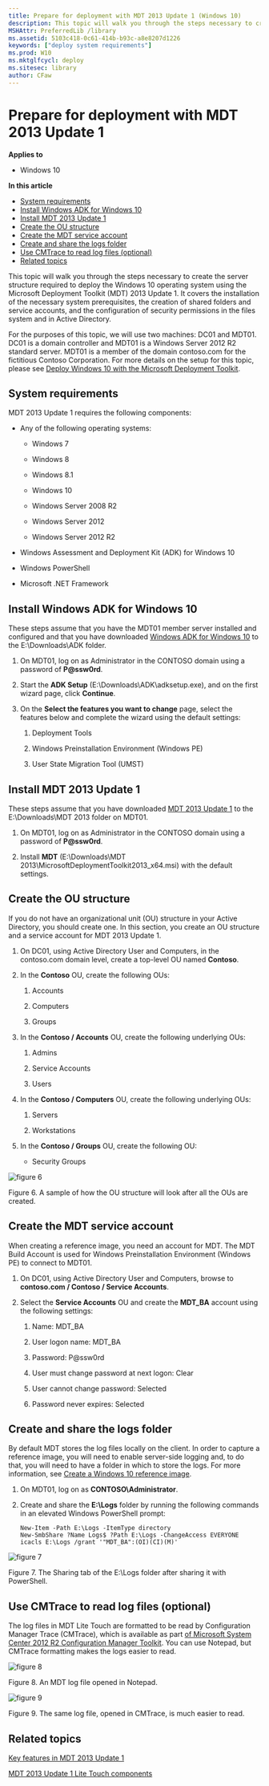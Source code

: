```yaml
---
title: Prepare for deployment with MDT 2013 Update 1 (Windows 10)
description: This topic will walk you through the steps necessary to create the server structure required to deploy the Windows 10 operating system using the Microsoft Deployment Toolkit (MDT) 2013 Update 1.
MSHAttr: PreferredLib /library
ms.assetid: 5103c418-0c61-414b-b93c-a8e8207d1226
keywords: ["deploy system requirements"]
ms.prod: W10
ms.mktglfcycl: deploy
ms.sitesec: library
author: CFaw
---
```


# Prepare for deployment with MDT 2013 Update 1


**Applies to**

-   Windows 10

**In this article**

-   [System requirements](#sec01)
-   [Install Windows ADK for Windows 10](#sec02)
-   [Install MDT 2013 Update 1](#sec03)
-   [Create the OU structure](#sec04)
-   [Create the MDT service account](#sec05)
-   [Create and share the logs folder](#sec06)
-   [Use CMTrace to read log files (optional)](#sec07)
-   [Related topics](#related-topics)

This topic will walk you through the steps necessary to create the server structure required to deploy the Windows 10 operating system using the Microsoft Deployment Toolkit (MDT) 2013 Update 1. It covers the installation of the necessary system prerequisites, the creation of shared folders and service accounts, and the configuration of security permissions in the files system and in Active Directory.

For the purposes of this topic, we will use two machines: DC01 and MDT01. DC01 is a domain controller and MDT01 is a Windows Server 2012 R2 standard server. MDT01 is a member of the domain contoso.com for the fictitious Contoso Corporation. For more details on the setup for this topic, please see [Deploy Windows 10 with the Microsoft Deployment Toolkit](deploy-windows-81-with-the-microsoft-deployment-toolkit.md#proof).

## <a href="" id="sec01"></a>System requirements


MDT 2013 Update 1 requires the following components:

-   Any of the following operating systems:

    -   Windows 7

    -   Windows 8

    -   Windows 8.1

    -   Windows 10

    -   Windows Server 2008 R2

    -   Windows Server 2012

    -   Windows Server 2012 R2

-   Windows Assessment and Deployment Kit (ADK) for Windows 10

-   Windows PowerShell

-   Microsoft .NET Framework

## <a href="" id="sec02"></a>Install Windows ADK for Windows 10


These steps assume that you have the MDT01 member server installed and configured and that you have downloaded [Windows ADK for Windows 10](http://go.microsoft.com/fwlink/p/?LinkId=526803) to the E:\\Downloads\\ADK folder.

1.  On MDT01, log on as Administrator in the CONTOSO domain using a password of **P@ssw0rd**.

2.  Start the **ADK Setup** (E:\\Downloads\\ADK\\adksetup.exe), and on the first wizard page, click **Continue**.

3.  On the **Select the features you want to change** page, select the features below and complete the wizard using the default settings:

    1.  Deployment Tools

    2.  Windows Preinstallation Environment (Windows PE)

    3.  User State Migration Tool (UMST)

## <a href="" id="sec03"></a>Install MDT 2013 Update 1


These steps assume that you have downloaded [MDT 2013 Update 1](http://go.microsoft.com/fwlink/p/?LinkId=618117 ) to the E:\\Downloads\\MDT 2013 folder on MDT01.

1.  On MDT01, log on as Administrator in the CONTOSO domain using a password of **P@ssw0rd**.

2.  Install **MDT** (E:\\Downloads\\MDT 2013\\MicrosoftDeploymentToolkit2013\_x64.msi) with the default settings.

## <a href="" id="sec04"></a>Create the OU structure


If you do not have an organizational unit (OU) structure in your Active Directory, you should create one. In this section, you create an OU structure and a service account for MDT 2013 Update 1.

1.  On DC01, using Active Directory User and Computers, in the contoso.com domain level, create a top-level OU named **Contoso**.

2.  In the **Contoso** OU, create the following OUs:

    1.  Accounts

    2.  Computers

    3.  Groups

3.  In the **Contoso / Accounts** OU, create the following underlying OUs:

    1.  Admins

    2.  Service Accounts

    3.  Users

4.  In the **Contoso / Computers** OU, create the following underlying OUs:

    1.  Servers

    2.  Workstations

5.  In the **Contoso / Groups** OU, create the following OU:

    -   Security Groups

![figure 6](images/mdt-05-fig07.png)

Figure 6. A sample of how the OU structure will look after all the OUs are created.

## <a href="" id="sec05"></a>Create the MDT service account


When creating a reference image, you need an account for MDT. The MDT Build Account is used for Windows Preinstallation Environment (Windows PE) to connect to MDT01.

1.  On DC01, using Active Directory User and Computers, browse to **contoso.com / Contoso / Service Accounts**.

2.  Select the **Service Accounts** OU and create the **MDT\_BA** account using the following settings:

    1.  Name: MDT\_BA

    2.  User logon name: MDT\_BA

    3.  Password: P@ssw0rd

    4.  User must change password at next logon: Clear

    5.  User cannot change password: Selected

    6.  Password never expires: Selected

## <a href="" id="sec06"></a>Create and share the logs folder


By default MDT stores the log files locally on the client. In order to capture a reference image, you will need to enable server-side logging and, to do that, you will need to have a folder in which to store the logs. For more information, see [Create a Windows 10 reference image](create-a-windows-81-reference-image.md).

1.  On MDT01, log on as **CONTOSO\\Administrator**.

2.  Create and share the **E:\\Logs** folder by running the following commands in an elevated Windows PowerShell prompt:

    ``` syntax
    New-Item -Path E:\Logs -ItemType directory
    New-SmbShare ?Name Logs$ ?Path E:\Logs -ChangeAccess EVERYONE
    icacls E:\Logs /grant '"MDT_BA":(OI)(CI)(M)'
    ```

![figure 7](images/mdt-05-fig08.png)

Figure 7. The Sharing tab of the E:\\Logs folder after sharing it with PowerShell.

## <a href="" id="sec07"></a>Use CMTrace to read log files (optional)


The log files in MDT Lite Touch are formatted to be read by Configuration Manager Trace (CMTrace), which is available as part [of Microsoft System Center 2012 R2 Configuration Manager Toolkit](http://go.microsoft.com/fwlink/p/?LinkId=734717). You can use Notepad, but CMTrace formatting makes the logs easier to read.

![figure 8](images/mdt-05-fig09.png)

Figure 8. An MDT log file opened in Notepad.

![figure 9](images/mdt-05-fig10.png)

Figure 9. The same log file, opened in CMTrace, is much easier to read.

## Related topics


[Key features in MDT 2013 Update 1](key-features-in-mdt-2013.md)

[MDT 2013 Update 1 Lite Touch components](mdt-2013-lite-touch-components.md)

 

 





